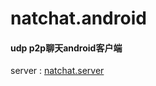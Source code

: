 # natchat.android

#### udp p2p聊天android客户端

server : [natchat.server](https://github.com/tonyzzp/natchat.server)


